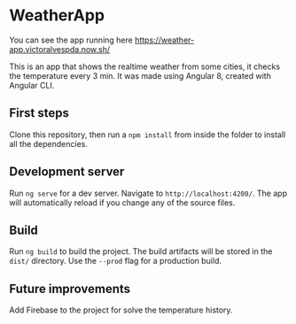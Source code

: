 
# WeatherApp

  You can see the app running here https://weather-app.victoralvespda.now.sh/

  This is an app that shows the realtime weather from some cities, it checks the temperature every 3 min. It was made using Angular 8, created with Angular CLI.

## First steps

Clone this repository, then run a `npm install`  from inside the folder to install all the dependencies.


## Development server

  

Run `ng serve` for a dev server. Navigate to `http://localhost:4200/`. The app will automatically reload if you change any of the source files.

  

## Build

  

Run `ng build` to build the project. The build artifacts will be stored in the `dist/` directory. Use the `--prod` flag for a production build.

## Future improvements

Add Firebase to the project for solve the temperature history.
